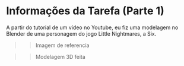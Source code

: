 # Informações da Tarefa (Parte 1)

A partir do tutorial de um vídeo no Youtube, eu fiz uma modelagem no Blender de uma personagem do jogo Little Nightmares, a Six.

>>Imagem de referencia


>>Modelagem 3D feita

